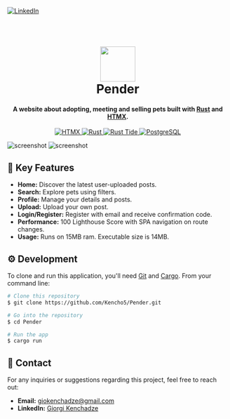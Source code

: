 [![LinkedIn][linkedin-shield]][linkedin-url]

<h1 align="center">
  <br>
  <img src="./public/assets/logo.svg" width="80">
  <br>
  Pender
  <br>
</h1>

<h4 align="center">A website about adopting, meeting and selling pets built with <a href="https://www.rust-lang.org/" target="_blank">Rust</a> and <a href="https://htmx.org" target="_blank">HTMX</a>.</h4>

<p align="center">
   <a href="https://htmx.org">
    <img src="https://img.shields.io/badge/HTMX-3366CC?style=for-the-badge" alt="HTMX">
  </a>
  <a href="https://www.rust-lang.org/">
    <img src="https://img.shields.io/badge/Rust-EF5B03?style=for-the-badge&logo=rust" alt="Rust">
  </a>
  <a href="https://github.com/http-rs/tide">
    <img src="https://img.shields.io/badge/Rust%20Tide-0D1019?style=for-the-badge&logo=rust" alt="Rust Tide">
  </a>
  <a href="https://www.postgresql.org/">
    <img src="https://img.shields.io/badge/PostgreSQL-336790?style=for-the-badge&logo=postgresql&logoColor=white" alt="PostgreSQL">
  </a>

</p>

![screenshot](https://i.imgur.com/4U4upyQ.jpeg)
![screenshot](https://i.imgur.com/u5kGG1n.png)

## 🚀 Key Features

- **Home:** Discover the latest user-uploaded posts.
- **Search:** Explore pets using filters.
- **Profile:** Manage your details and posts.
- **Upload:** Upload your own post.
- **Login/Register:** Register with email and receive confirmation code.
- **Performance:** 100 Lighthouse Score with SPA navigation on route changes.
- **Usage:** Runs on 15MB ram. Executable size is 14MB.

## ⚙️ Development

To clone and run this application, you'll need [Git](https://git-scm.com) and
[Cargo](https://crates.io/). From your command line:

```bash
# Clone this repository
$ git clone https://github.com/Kencho5/Pender.git

# Go into the repository
$ cd Pender

# Run the app
$ cargo run
```

## 💬 Contact

For any inquiries or suggestions regarding this project, feel free to reach out:

- **Email:** giokenchadze@gmail.com
- **LinkedIn:**
  [Giorgi Kenchadze](https://www.linkedin.com/in/giorgi-kenchadze-324a33221)

[license-url]: https://github.com/othneildrew/Best-README-Template/blob/master/LICENSE.txt
[linkedin-shield]: https://img.shields.io/badge/-LinkedIn-black.svg?style=for-the-badge&logo=linkedin&colorB=555
[linkedin-url]: https://www.linkedin.com/in/giorgi-kenchadze-324a33221
